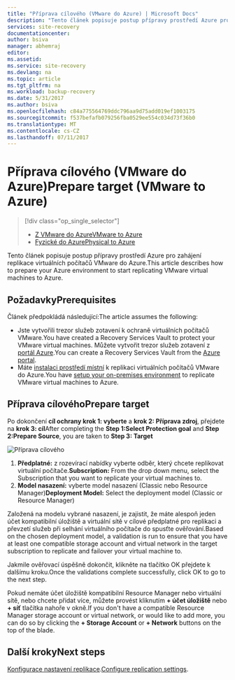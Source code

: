 ```yaml
---
title: "Příprava cílového (VMware do Azure) | Microsoft Docs"
description: "Tento článek popisuje postup přípravy prostředí Azure pro zahájení replikace virtuálních počítačů VMware do Azure."
services: site-recovery
documentationcenter: 
author: bsiva
manager: abhemraj
editor: 
ms.assetid: 
ms.service: site-recovery
ms.devlang: na
ms.topic: article
ms.tgt_pltfrm: na
ms.workload: backup-recovery
ms.date: 5/31/2017
ms.author: bsiva
ms.openlocfilehash: c84a775564769ddc796aa9d75add019ef1003175
ms.sourcegitcommit: f537befafb079256fba0529ee554c034d73f36b0
ms.translationtype: MT
ms.contentlocale: cs-CZ
ms.lasthandoff: 07/11/2017
---
```

# <a name="prepare-target-vmware-to-azure"></a><span data-ttu-id="e34ee-103">Příprava cílového (VMware do Azure)</span><span class="sxs-lookup"><span data-stu-id="e34ee-103">Prepare target (VMware to Azure)</span></span>
> [!div class="op_single_selector"]
> * [<span data-ttu-id="e34ee-104">Z VMware do Azure</span><span class="sxs-lookup"><span data-stu-id="e34ee-104">VMware to Azure</span></span>](./site-recovery-prepare-target-vmware-to-azure.md)
> * [<span data-ttu-id="e34ee-105">Fyzické do Azure</span><span class="sxs-lookup"><span data-stu-id="e34ee-105">Physical to Azure</span></span>](./site-recovery-prepare-target-physical-to-azure.md)

<span data-ttu-id="e34ee-106">Tento článek popisuje postup přípravy prostředí Azure pro zahájení replikace virtuálních počítačů VMware do Azure.</span><span class="sxs-lookup"><span data-stu-id="e34ee-106">This article describes how to prepare your Azure environment to start replicating VMware virtual machines to Azure.</span></span>

## <a name="prerequisites"></a><span data-ttu-id="e34ee-107">Požadavky</span><span class="sxs-lookup"><span data-stu-id="e34ee-107">Prerequisites</span></span>

<span data-ttu-id="e34ee-108">Článek předpokládá následující:</span><span class="sxs-lookup"><span data-stu-id="e34ee-108">The article assumes the following:</span></span>
- <span data-ttu-id="e34ee-109">Jste vytvořili trezor služeb zotavení k ochraně virtuálních počítačů VMware.</span><span class="sxs-lookup"><span data-stu-id="e34ee-109">You have created a Recovery Services Vault to protect your VMware virtual machines.</span></span> <span data-ttu-id="e34ee-110">Můžete vytvořit trezor služeb zotavení z [portál Azure](http://portal.azure.com "portál Azure").</span><span class="sxs-lookup"><span data-stu-id="e34ee-110">You can create a Recovery Services Vault from the [Azure portal](http://portal.azure.com "Azure portal").</span></span>
- <span data-ttu-id="e34ee-111">Máte [instalaci prostředí místní](./site-recovery-set-up-vmware-to-azure.md) k replikaci virtuálních počítačů VMware do Azure.</span><span class="sxs-lookup"><span data-stu-id="e34ee-111">You have [setup your on-premises environment](./site-recovery-set-up-vmware-to-azure.md) to replicate VMware virtual machines to Azure.</span></span>

## <a name="prepare-target"></a><span data-ttu-id="e34ee-112">Příprava cílového</span><span class="sxs-lookup"><span data-stu-id="e34ee-112">Prepare target</span></span>

<span data-ttu-id="e34ee-113">Po dokončení **cíl ochrany krok 1: vyberte** a **krok 2: Příprava zdroj**, přejdete na **krok 3: cíl**</span><span class="sxs-lookup"><span data-stu-id="e34ee-113">After completing the **Step 1:Select Protection goal** and **Step 2:Prepare Source**, you are taken to **Step 3: Target**</span></span>

![Příprava cílového](./media/site-recovery-prepare-target-vmware-to-azure/prepare-target-vmware-to-azure.png)

1. <span data-ttu-id="e34ee-115">**Předplatné:** z rozevírací nabídky vyberte odběr, který chcete replikovat virtuální počítače.</span><span class="sxs-lookup"><span data-stu-id="e34ee-115">**Subscription:** From the drop down menu, select the Subscription that you want to replicate your virtual machines to.</span></span>
2. <span data-ttu-id="e34ee-116">**Model nasazení:** vyberte model nasazení (Classic nebo Resource Manager)</span><span class="sxs-lookup"><span data-stu-id="e34ee-116">**Deployment Model:** Select the deployment model (Classic or Resource Manager)</span></span>

<span data-ttu-id="e34ee-117">Založená na modelu vybrané nasazení, je zajistit, že máte alespoň jeden účet kompatibilní úložiště a virtuální sítě v cílové předplatné pro replikaci a převzetí služeb při selhání virtuálního počítače do spusťte ověřování.</span><span class="sxs-lookup"><span data-stu-id="e34ee-117">Based on the chosen deployment model, a validation is run to ensure that you have at least one compatible storage account and virtual network in the target subscription to replicate and failover your virtual machine to.</span></span>

<span data-ttu-id="e34ee-118">Jakmile ověřovací úspěšně dokončit, klikněte na tlačítko OK přejdete k dalšímu kroku.</span><span class="sxs-lookup"><span data-stu-id="e34ee-118">Once the validations complete successfully, click OK to go to the next step.</span></span>

<span data-ttu-id="e34ee-119">Pokud nemáte účet úložiště kompatibilní Resource Manager nebo virtuální sítě, nebo chcete přidat více, můžete provést kliknutím **+ účet úložiště** nebo **+ síť** tlačítka nahoře v okně.</span><span class="sxs-lookup"><span data-stu-id="e34ee-119">If you don't have a compatible Resource Manager storage account or virtual network, or would like to add more, you can do so by clicking the **+ Storage Account** or **+ Network** buttons on the top of the blade.</span></span>

## <a name="next-steps"></a><span data-ttu-id="e34ee-120">Další kroky</span><span class="sxs-lookup"><span data-stu-id="e34ee-120">Next steps</span></span>
<span data-ttu-id="e34ee-121">[Konfigurace nastavení replikace](./site-recovery-setup-replication-settings-vmware.md).</span><span class="sxs-lookup"><span data-stu-id="e34ee-121">[Configure replication settings](./site-recovery-setup-replication-settings-vmware.md).</span></span>
